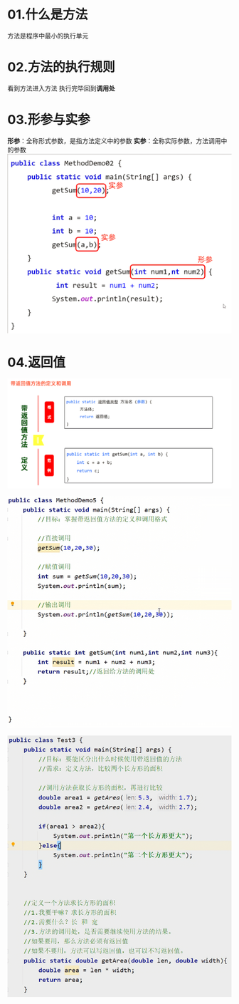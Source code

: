 # 01.什么是方法
方法是程序中最小的执行单元
# 02.方法的执行规则
看到方法进入方法
执行完毕回到**调用处**
# 03.形参与实参
**形参**：全称形式参数，是指方法定义中的参数
**实参**：全称实际参数，方法调用中的参数
![](/images/Java课程：方法/PixPin_2025-03-14_20-21-06.png)
# 04.返回值
![](/images/Java课程：方法/PixPin_2025-03-14_20-39-01.png)

![](/images/Java课程：方法/PixPin_2025-03-14_20-47-24.png)

![](/images/Java课程：方法/屏幕截图_2025-03-14_205859.png)
